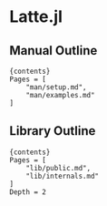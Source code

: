 # Latte.jl

## Manual Outline
    {contents}
    Pages = [
        "man/setup.md",
        "man/examples.md"
    ]

## Library Outline
    {contents}
    Pages = [
        "lib/public.md",
        "lib/internals.md"
    ]
    Depth = 2
